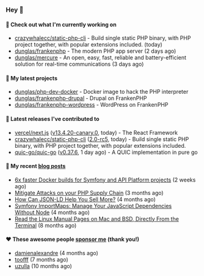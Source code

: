 ### Hey 👋

#### 👷 Check out what I'm currently working on

- [crazywhalecc/static-php-cli](https://github.com/crazywhalecc/static-php-cli) - Build single static PHP binary, with PHP project together, with popular extensions included. (today)
- [dunglas/frankenphp](https://github.com/dunglas/frankenphp) - The modern PHP app server (2 days ago)
- [dunglas/mercure](https://github.com/dunglas/mercure) - An open, easy, fast, reliable and battery-efficient solution for real-time communications (3 days ago)

#### 🌱 My latest projects

- [dunglas/php-dev-docker](https://github.com/dunglas/php-dev-docker) - Docker image to hack the PHP interpreter
- [dunglas/frankenphp-drupal](https://github.com/dunglas/frankenphp-drupal) - Drupal on FrankenPHP
- [dunglas/frankenphp-wordpress](https://github.com/dunglas/frankenphp-wordpress) - WordPress on FrankenPHP

#### 🔭 Latest releases I've contributed to

- [vercel/next.js](https://github.com/vercel/next.js) ([v13.4.20-canary.0](https://github.com/vercel/next.js/releases/tag/v13.4.20-canary.0), today) - The React Framework
- [crazywhalecc/static-php-cli](https://github.com/crazywhalecc/static-php-cli) ([2.0-rc5](https://github.com/crazywhalecc/static-php-cli/releases/tag/2.0-rc5), today) - Build single static PHP binary, with PHP project together, with popular extensions included.
- [quic-go/quic-go](https://github.com/quic-go/quic-go) ([v0.37.6](https://github.com/quic-go/quic-go/releases/tag/v0.37.6), 1 day ago) - A QUIC implementation in pure go

#### 📜 My recent [blog posts](https://dunglas.fr)

- [6x faster Docker builds for Symfony and API Platform projects](https://dunglas.dev/2023/08/6x-faster-docker-builds-for-symfony-and-api-platform-projects/) (2 weeks ago)
- [Mitigate Attacks on your PHP Supply Chain](https://dunglas.dev/2023/05/mitigate-attacks-on-your-php-supply-chain/) (3 months ago)
- [How Can JSON-LD Help You Sell More?](https://dunglas.dev/2023/04/how-can-json-ld-help-you-sell-more/) (4 months ago)
- [Symfony ImportMaps: Manage Your JavaScript Dependencies Without Node](https://dunglas.dev/2023/03/symfony-importmaps-manage-your-javascript-dependencies-without-node/) (4 months ago)
- [Read the Linux Manual Pages on Mac and BSD, Directly From the Terminal](https://dunglas.dev/2022/12/read-the-linux-manual-pages-on-mac-and-bsd-directly-from-the-terminal/) (8 months ago)

#### ❤️ These awesome people [sponsor me](https://github.com/sponsors/dunglas) (thank you!)

- [damienalexandre](https://github.com/damienalexandre) (4 months ago)
- [toofff](https://github.com/toofff) (7 months ago)
- [uzulla](https://github.com/uzulla) (10 months ago)
